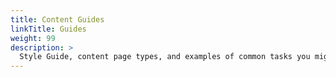 ```yaml
---
title: Content Guides
linkTitle: Guides
weight: 99
description: >
  Style Guide, content page types, and examples of common tasks you might perform when creating content: use Hugo and Docsy shortcodes; add images; create a Mermaid diagram; use config parameters; and link to other pages or external sites.
---
```


